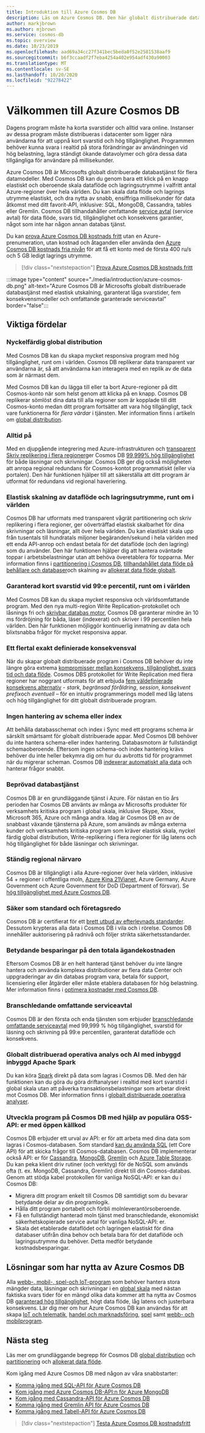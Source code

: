 ```yaml
---
title: Introduktion till Azure Cosmos DB
description: Läs om Azure Cosmos DB. Den här globalt distribuerade databasen med flera modeller har skapats för låg svarstid, elastisk skalbarhet och hög tillgänglighet, och den ger inbyggt stöd för NoSQL-data.
author: markjbrown
ms.author: mjbrown
ms.service: cosmos-db
ms.topic: overview
ms.date: 10/23/2019
ms.openlocfilehash: aad69a34cc27f341bec5beda0f52e2581538aaf9
ms.sourcegitcommit: b6f3ccaadf2f7eba4254a402e954adf430a90003
ms.translationtype: MT
ms.contentlocale: sv-SE
ms.lasthandoff: 10/20/2020
ms.locfileid: "92278422"
---
```

# <a name="welcome-to-azure-cosmos-db"></a>Välkommen till Azure Cosmos DB

Dagens program måste ha korta svarstider och alltid vara online. Instanser av dessa program måste distribueras i datacenter som ligger nära användarna för att uppnå kort svarstid och hög tillgänglighet. Programmen behöver kunna svara i realtid på stora förändringar av användningen vid hög belastning, lagra ständigt ökande datavolymer och göra dessa data tillgängliga för användare på millisekunder.

Azure Cosmos DB är Microsofts globalt distribuerade databastjänst för flera datamodeller. Med Cosmos DB kan du genom bara ett klick på en knapp elastiskt och oberoende skala dataflöde och lagringsutrymme i valfritt antal Azure-regioner över hela världen. Du kan skala data flöde och lagrings utrymme elastiskt, och dra nytta av snabb, ensiffriga millisekunder för data åtkomst med ditt favorit-API, inklusive: SQL, MongoDB, Cassandra, tables eller Gremlin. Cosmos DB tillhandahåller omfattande [service avtal](https://azure.microsoft.com/support/legal/sla/cosmos-db/v1_3/) (service avtal) för data flöde, svars tid, tillgänglighet och konsekvens garantier, något som inte har någon annan databas tjänst.

Du kan [prova Azure Cosmos DB kostnads fritt](https://azure.microsoft.com/try/cosmosdb/) utan en Azure-prenumeration, utan kostnad och åtaganden eller använda den [Azure Cosmos DB kostnads fria nivån](optimize-dev-test.md#azure-cosmos-db-free-tier) för att få ett konto med de första 400 ru/s och 5 GB ledigt lagrings utrymme.

> [!div class="nextstepaction"]
> [Prova Azure Cosmos DB kostnads fritt](https://azure.microsoft.com/try/cosmosdb/)

:::image type="content" source="./media/introduction/azure-cosmos-db.png" alt-text="Azure Cosmos DB är Microsofts globalt distribuerade databastjänst med elastisk utskalning, garanterat låga svarstider, fem konsekvensmodeller och omfattande garanterade serviceavtal" border="false":::

## <a name="key-benefits"></a>Viktiga fördelar

### <a name="turnkey-global-distribution"></a>Nyckelfärdig global distribution

Med Cosmos DB kan du skapa mycket responsiva program med hög tillgänglighet, runt om i världen. Cosmos DB replikerar data transparent var användarna är, så att användarna kan interagera med en replik av de data som är närmast dem.

Med Cosmos DB kan du lägga till eller ta bort Azure-regioner på ditt Cosmos-konto när som helst genom att klicka på en knapp. Cosmos DB replikerar sömlöst dina data till alla regioner som är kopplade till ditt Cosmos-konto medan ditt program fortsätter att vara hög tillgängligt, tack vare funktionerna för *flera värdar* i tjänsten. Mer information finns i artikeln om [global distribution](distribute-data-globally.md).

### <a name="always-on"></a>Alltid på

Med en djupgående integrering med Azure-infrastrukturen och [transparent Skriv replikering i flera regioner](global-dist-under-the-hood.md)ger Cosmos DB [99,999% hög tillgänglighet](high-availability.md) för både läsningar och skrivningar. Cosmos DB ger dig också möjligheten att anropa regional redundans för Cosmos-kontot programmatiskt (eller via portalen). Den här funktionen hjälper till att säkerställa att ditt program är utformat för redundans vid regional haveriering.

### <a name="elastic-scalability-of-throughput-and-storage-worldwide"></a>Elastisk skalning av dataflöde och lagringsutrymme, runt om i världen

Cosmos DB har utformats med transparent vågrät partitionering och skriv replikering i flera regioner, ger oöverträffad elastisk skalbarhet för dina skrivningar och läsningar, allt över hela världen. Du kan elastiskt skala upp från tusentals till hundratals miljoner begäranden/sekund i hela världen med ett enda API-anrop och endast betala för det dataflöde (och den lagring) som du använder. Den här funktionen hjälper dig att hantera oväntade toppar i arbetsbelastningar utan att behöva överetablera för topparna. Mer information finns i [partitionering i Cosmos DB](partitioning-overview.md), [tillhandahållet data flöde på behållare och databaser](set-throughput.md)och skalning av [allokerat data flöde globalt](scaling-throughput.md).

### <a name="guaranteed-low-latency-at-99th-percentile-worldwide"></a>Garanterad kort svarstid vid 99:e percentil, runt om i världen

Med Cosmos DB kan du skapa mycket responsiva och världsomfattande program. Med den nya multi-region Write Replication-protokollet och låsnings fri och [skrivbar databas motor](index-policy.md), Cosmos DB garanterar mindre än 10 ms fördröjning för båda, läser (indexerat) och skriver i 99 percentilen hela världen. Den här funktionen möjliggör kontinuerlig inmatning av data och blixtsnabba frågor för mycket responsiva appar.

### <a name="precisely-defined-multiple-consistency-choices"></a>Ett flertal exakt definierade konsekvensval

När du skapar globalt distribuerade program i Cosmos DB behöver du inte längre göra extrema [kompromisser mellan konsekvens, tillgänglighet, svars tid och data flöde](consistency-levels-tradeoffs.md). Cosmos DBS protokollet för Write Replication med flera regioner har noggrant utformats för att erbjuda [fem väldefinierade konsekvens alternativ](consistency-levels.md)  -  *stark*, *begränsad föråldring*, *session*, *konsekvent prefix*och *eventuell* – för en intuitiv programmerings modell med låg latens och hög tillgänglighet för ditt globalt distribuerade program.

### <a name="no-schema-or-index-management"></a>Ingen hantering av schema eller index

Att behålla databasschemat och index i Sync med ett programs schema är särskilt smärtsamt för globalt distribuerade appar. Med Cosmos DB behöver du inte hantera schema-eller index hantering. Databasmotorn är fullständigt schemaoberoende.  Eftersom ingen schema-och index hantering krävs behöver du inte heller bekymra dig om hur du avbrotts tid för programmet när du migrerar scheman. Cosmos DB [indexerar automatiskt alla data](index-policy.md) och hanterar frågor snabbt.

### <a name="battle-tested-database-service"></a>Beprövad databastjänst

Cosmos DB är en grundläggande tjänst i Azure. För nästan en tio års perioden har Cosmos DB använts av många av Microsofts produkter för verksamhets kritiska program i global skala, inklusive Skype, Xbox, Microsoft 365, Azure och många andra. Idag är Cosmos DB en av de snabbast växande tjänsterna på Azure, som används av många externa kunder och verksamhets kritiska program som kräver elastisk skala, nyckel färdig global distribution, Write-replikering i flera regioner för låg latens och hög tillgänglighet för både läsningar och skrivningar.

### <a name="ubiquitous-regional-presence"></a>Ständig regional närvaro

Cosmos DB är tillgängligt i alla Azure-regioner över hela världen, inklusive 54 + regioner i offentliga moln, [Azure Kina 21Vianet](https://www.azure.cn/en-us/), Azure Germany, Azure Government och Azure Government för DoD (Department of försvar). Se [hög tillgänglighet med Azure Cosmos DB](high-availability.md).

### <a name="secure-by-default-and-enterprise-ready"></a>Säker som standard och företagsredo

Cosmos DB är certifierat för ett [brett utbud av efterlevnads standarder](compliance.md). Dessutom krypteras alla data i Cosmos DB i vila och i rörelse. Cosmos DB innehåller auktorisering på radnivå och följer strikta säkerhetsstandarder.

### <a name="significant-tco-savings"></a>Betydande besparingar på den totala ägandekostnaden

Eftersom Cosmos DB är en helt hanterad tjänst behöver du inte längre hantera och använda komplexa distributioner av flera data Center och uppgraderingar av din databas program vara, betala för support, licensiering eller åtgärder eller måste etablera databasen för hög belastning. Mer information finns i [optimera kostnader med Cosmos DB](total-cost-ownership.md).

### <a name="industry-leading-comprehensive-slas"></a>Branschledande omfattande serviceavtal

Cosmos DB är den första och enda tjänsten som erbjuder [branschledande omfattande serviceavtal](https://azure.microsoft.com/support/legal/sla/cosmos-db/) med 99,999 % hög tillgänglighet, svarstid för läsning och skrivning på 99:e percentilen, garanterat dataflöde och konsekvens.

### <a name="globally-distributed-operational-analytics-and-ai-with-natively-built-in-apache-spark"></a>Globalt distribuerad operativa analys och AI med inbyggd inbyggd Apache Spark

Du kan köra [Spark](spark-connector.md) direkt på data som lagras i Cosmos DB. Med den här funktionen kan du göra du göra driftanalyser i realtid med kort svarstid i global skala utan att påverka transaktionsbelastningar som arbetar direkt mot Cosmos DB. Mer information finns i [globalt distribuerade operativa analyser](lambda-architecture.md).

### <a name="develop-applications-on-cosmos-db-using-popular-open-source-software-oss-apis"></a>Utveckla program på Cosmos DB med hjälp av populära OSS-API: er med öppen källkod

Cosmos DB erbjuder ett urval av API: er för att arbeta med dina data som lagras i Cosmos-databasen. Som standard [kan du använda SQL](how-to-sql-query.md) (ett Core API) för att skicka frågor till Cosmos-databasen. Cosmos DB implementerar också API: er för [Cassandra](cassandra-introduction.md), [MongoDB](mongodb-introduction.md), [Gremlin](graph-introduction.md) och [Azure Table Storage](table-introduction.md). Du kan peka klient driv rutiner (och verktyg) för de NoSQL som används ofta (t. ex. MongoDB, Cassandra, Gremlin) direkt till din Cosmos-databas. Genom att stödja kabel protokollen för vanliga NoSQL-API: er kan du i Cosmos DB:

* Migrera ditt program enkelt till Cosmos DB samtidigt som du bevarar betydande delar av din programlogik.
* Hålla ditt program portabelt och förbli molnleverantörsoberoende.
* Få en fullständigt hanterad moln tjänst med branschledande, ekonomiskt säkerhetskopierade service avtal för vanliga NoSQL-API: er. 
* Skala det etablerade dataflödet och lagringen elastiskt för dina databaser utifrån dina behov och betala bara för det dataflöde och lagringsutrymme du behöver. Detta medför betydande kostnadsbesparingar.

## <a name="solutions-that-benefit-from-azure-cosmos-db"></a>Lösningar som har nytta av Azure Cosmos DB

Alla [webb-, mobil-, spel-och IoT-program](use-cases.md) som behöver hantera stora mängder data, läsningar och skrivningar i en [global skala](distribute-data-globally.md) med nästan faktiska svars tider för en mängd olika data kommer att ha nytta av Cosmos DB [garanterad hög tillgänglighet](https://azure.microsoft.com/support/legal/sla/cosmos-db/), högt data flöde, låg latens och justerbara konsekvens. Lär dig mer om hur Azure Cosmos DB kan användas för att skapa [IoT och telematik](use-cases.md#iot-and-telematics), [handel och marknadsföring](use-cases.md#retail-and-marketing), [spel](use-cases.md#gaming) samt [webb- och mobilprogram](use-cases.md#web-and-mobile-applications).

## <a name="next-steps"></a>Nästa steg

Läs mer om grundläggande begrepp för Cosmos DB [global distribution](distribute-data-globally.md) och [partitionering](partitioning-overview.md) och [allokerat data flöde](request-units.md).

Kom igång med Azure Cosmos DB med någon av våra snabbstarter:

* [Komma igång med SQL-API för Azure Cosmos DB](create-sql-api-dotnet.md)
* [Kom igång med Azure Cosmos DB-API:n för Azure MongoDB](create-mongodb-nodejs.md)
* [Kom igång med Cassandra-API för Azure Cosmos DB](create-cassandra-dotnet.md)
* [Komma igång med Gremlin API för Azure Cosmos DB](create-graph-dotnet.md)
* [Komma igång med Tabell-API för Azure Cosmos DB](create-table-dotnet.md)

> [!div class="nextstepaction"]
> [Testa Azure Cosmos DB kostnadsfritt](https://azure.microsoft.com/try/cosmosdb/)
